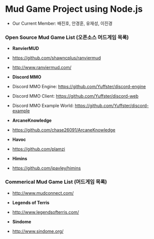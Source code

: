 # Mud Game Project using Node.js

- Our Current Member: 배진호, 안경훈, 유재성, 이진경



### Open Source Mud Game List (오픈소스 머드게임 목록)

- **RanvierMUD**
 - https://github.com/shawncplus/ranviermud
 - http://www.ranviermud.com/

- **Discord MMO**
 - Discord MMO Engine: https://github.com/Yuffster/discord-engine
 - Discord MMO Client: https://github.com/Yuffster/discord-web 
 - Discord MMO Example World: https://github.com/Yuffster/discord-example

- **ArcaneKnowledge**
 - https://github.com/chase26091/ArcaneKnowledge

- **Havoc**
 - https://github.com/plamzi

- **Himins**
 - https://github.com/jpavley/himins


### Commerical Mud Game List (머드게임 목록)

- http://www.mudconnect.com/

- **Legends of Terris**
 
 - http://www.legendsofterris.com/

- **Sindome**

 - http://www.sindome.org/
